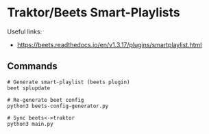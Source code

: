 # Traktor/Beets Smart-Playlists

Useful links:
- https://beets.readthedocs.io/en/v1.3.17/plugins/smartplaylist.html 

## Commands

```
# Generate smart-playlist (beets plugin)
beet splupdate

# Re-generate beet config
python3 beets-config-generator.py

# Sync beets<->traktor
python3 main.py

```
